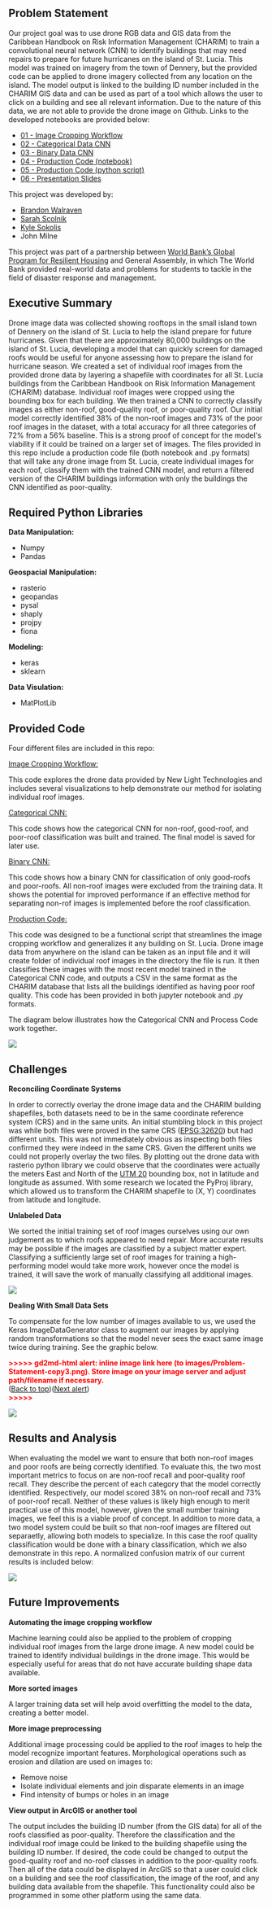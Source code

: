 **Problem Statement**
---

Our project goal was to use drone RGB data and GIS data from the Caribbean Handbook on Risk Information Management (CHARIM) to train a convolutional neural network (CNN) to identify buildings that may need repairs to prepare for future hurricanes on the island of St. Lucia. This model was trained on imagery from the town of Dennery, but the provided code can be applied to drone imagery collected from any location on the island. The model output is linked to the building ID number included in the CHARIM GIS data and can be used as part of a tool which allows the user to click on a building and see all relevant information. Due to the nature of this data, we are not able to provide the drone image on Github. Links to the developed notebooks are provided below:



*   [01 - Image Cropping Workflow](https://github.com/bcwalraven/st_lucia_roof_imagery/blob/master/01_image_cropping_workflow.ipynb)
*   [02 - Categorical Data CNN](https://github.com/bcwalraven/st_lucia_roof_imagery/blob/master/notebooks/02_process_code.ipynb)
*   [03 - Binary Data CNN](https://github.com/bcwalraven/st_lucia_roof_imagery/blob/master/03_binary_CNN.ipynb)
*   [04 - Production Code (notebook)](https://github.com/bcwalraven/st_lucia_roof_imagery/blob/master/04_process_code.ipynb)
*   [05 - Production Code (python script)](https://github.com/bcwalraven/st_lucia_roof_imagery/blob/master/05_process_code.py)
*   [06 - Presentation Slides](https://github.com/bcwalraven/st_lucia_roof_imagery/blob/master/06_Presentation_Code.pdf)

This project was developed by:



*   [Brandon Walraven](https://www.linkedin.com/in/brandonwalraven/) 
*   [Sarah Scolnik](https://www.linkedin.com/in/sarah-scolnik/)
*   [Kyle Sokolis](https://www.linkedin.com/in/kyle-e-sokolis/)
*   John Milne

This project was part of a partnership between [World Bank’s Global Program for Resilient Housing](https://blogs.worldbank.org/taxonomy/term/18376) and General Assembly, in which The World Bank provided real-world data and problems for students to tackle in the field of disaster response and management.

**Executive Summary**
---

Drone image data was collected showing rooftops in the small island town of Dennery on the island of St. Lucia to help the island prepare for future hurricanes. Given that there are approximately 80,000 buildings on the island of St. Lucia, developing a model that can quickly screen for damaged roofs would be useful for anyone assessing how to prepare the island for hurricane season. We created a set of individual roof images from the provided drone data by layering a shapefile with coordinates for all St. Lucia buildings from the Caribbean Handbook on Risk Information Management (CHARIM) database. Individual roof images were cropped using the bounding box for each building. We then trained a CNN to correctly classify images as either non-roof, good-quality roof, or poor-quality roof. Our initial model correctly identified 38% of the non-roof images and 73% of the poor roof images in the dataset, with a total accuracy for all three categories of 72% from a 56% baseline. This is a strong proof of concept for the model's viability if it could be trained on a larger set of images. The files provided in this repo include a production code file (both notebook and .py formats) that will take any drone image from St. Lucia, create individual images for each roof, classify them with the trained CNN model, and return a filtered version of the CHARIM buildings information with only the buildings the CNN identified as poor-quality. 

**Required Python Libraries**
---


**Data Manipulation:**
*   Numpy
*   Pandas

**Geospacial Manipulation:**
* rasterio
* geopandas
* pysal
* shaply
* projpy
* fiona

**Modeling:**
* keras
* sklearn

**Data Visulation:**
* MatPlotLib

**Provided Code**
---

Four different files are included in this repo:

<span style="text-decoration:underline;">Image Cropping Workflow:</span>

This code explores the drone data provided by New Light Technologies and includes several visualizations to help demonstrate our method for isolating individual roof images.

<span style="text-decoration:underline;">Categorical CNN:</span>

This code shows how the categorical CNN for non-roof, good-roof, and poor-roof classification was built and trained. The final model is saved for later use.

<span style="text-decoration:underline;">Binary CNN:</span>

This code shows how a binary CNN for classification of only good-roofs and poor-roofs. All non-roof images were excluded from the training data. It shows the potential for improved performance if an effective method for separating non-rof images is implemented before the roof classification. 

<span style="text-decoration:underline;">Production Code:</span>

This code was designed to be a functional script that streamlines the image cropping workflow and generalizes it any building on St. Lucia. Drone image data from anywhere on the island can be taken as an input file and it will create folder of individual roof images in the directory the file is run. It then classifies these images with the most recent model trained in the Categorical CNN code, and outputs a CSV in the same format as the CHARIM database that lists all the buildings identified as having poor roof quality. This code has been provided in both jupyter notebook and .py formats. 

The diagram below illustrates how the Categorical CNN and Process Code work together.



<img src="./images/scripts.png">


**Challenges**
---

**Reconciling Coordinate Systems**

In order to correctly overlay the drone image data and the CHARIM building shapefiles, both datasets need to be in the same coordinate reference system (CRS) and in the same units. An initial stumbling block in this project was while both files were proved in the same CRS ([EPSG:32620](https://epsg.io/32620)) but had different units. This was not immediately obvious as inspecting both files confirmed they were indeed in the same CRS. Given the different units we could not properly overlay the two files. By plotting out the drone data with rasterio python library we could observe that the coordinates were actually the meters East and North of the [UTM 20](http://www.spatialreference.org/ref/epsg/wgs-84-utm-zone-20n/) bounding box, not in latitude and longitude as assumed. With some research we located the PyProj library, which allowed us to transform the CHARIM shapefile to (X, Y) coordinates from latitude and longitude. 

**Unlabeled Data**

We sorted the initial training set of roof images ourselves using our own judgement as to which roofs appeared to need repair. More accurate results may be possible if the images are classified by a subject matter expert. Classifying a sufficiently large set of roof images for training a high-performing model would take more work, however once the model is trained, it will save the work of manually classifying all additional images.



<img src="./images/roof_quality.png">


**Dealing With Small Data Sets**

To compensate for the low number of images available to us, we used the Keras ImageDataGenerator class to augment our images by applying random transformations so that the model never sees the exact same image twice during training. See the graphic below. 

 

<p id="gdcalert4" ><span style="color: red; font-weight: bold">>>>>>  gd2md-html alert: inline image link here (to images/Problem-Statement-copy3.png). Store image on your image server and adjust path/filename if necessary. </span><br>(<a href="#">Back to top</a>)(<a href="#gdcalert5">Next alert</a>)<br><span style="color: red; font-weight: bold">>>>>> </span></p>


<img src="./images/transformations.png">


**Results and Analysis**
---

When evaluating the model we want to ensure that both non-roof images and poor roofs are being correctly identified. To evaluate this, the two most important metrics to focus on are non-roof recall and poor-quality roof recall. They describe the percent of each category that the model correctly identified. Respectively, our model scored 38% on non-roof recall and 73% of poor-roof recall. Neither of these values is likely high enough to merit practical use of this model, however, given the small number training images, we feel this is a viable proof of concept. In addition to more data, a two model system could be built so that non-roof images are filtered out separaetly, allowing both models to specialize. In this case the roof quality classification would be done with a binary classification, which we also demonstrate in this repo. A normalized confusion matrix of our current results is included below:

<img src="./images/confusion_matrix.png">

**Future Improvements**
---

**Automating the image cropping workflow**

Machine learning could also be applied to the problem of cropping individual roof images from the large drone image. A new model could be trained to identify individual buildings in the drone image. This would be especially useful for areas that do not have accurate building shape data available.

**More sorted images**

A larger training data set will help avoid overfitting the model to the data, creating a better model.

**More image preprocessing**

Additional image processing could be applied to the roof images to help the model recognize important features. Morphological operations such as erosion and dilation are used on images to: 



*   Remove noise
*   Isolate individual elements and join disparate elements in an image
*   Find intensity of bumps or holes in an image

**View output in ArcGIS or another tool**

The output includes the building ID number (from the GIS data) for all of the roofs classified as poor-quality. Therefore the classification and the individual roof image could be linked to the building shapefile using the building ID number. If desired, the code could be changed to output the good-quality roof and no-roof classes in addition to the poor-quality roofs. Then all of the data could be displayed in ArcGIS so that a user could click on a building and see the roof classification, the image of the roof, and any building data available from the shapefile. This functionality could also be programmed in some other platform using the same data.
